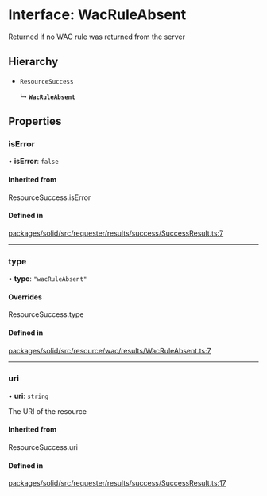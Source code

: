 # Interface: WacRuleAbsent

Returned if no WAC rule was returned from the server

## Hierarchy

- `ResourceSuccess`

  ↳ **`WacRuleAbsent`**

## Properties

### isError

• **isError**: ``false``

#### Inherited from

ResourceSuccess.isError

#### Defined in

[packages/solid/src/requester/results/success/SuccessResult.ts:7](https://github.com/o-development/ldo/blob/c70613a/packages/solid/src/requester/results/success/SuccessResult.ts#L7)

___

### type

• **type**: ``"wacRuleAbsent"``

#### Overrides

ResourceSuccess.type

#### Defined in

[packages/solid/src/resource/wac/results/WacRuleAbsent.ts:7](https://github.com/o-development/ldo/blob/c70613a/packages/solid/src/resource/wac/results/WacRuleAbsent.ts#L7)

___

### uri

• **uri**: `string`

The URI of the resource

#### Inherited from

ResourceSuccess.uri

#### Defined in

[packages/solid/src/requester/results/success/SuccessResult.ts:17](https://github.com/o-development/ldo/blob/c70613a/packages/solid/src/requester/results/success/SuccessResult.ts#L17)
